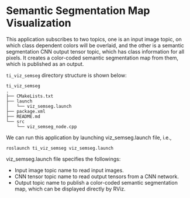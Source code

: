 Semantic Segmentation Map Visualization
=======================================

This application subscribes to two topics, one is an input image topic, on which class dependent colors will be overlaid, and the other is a semantic segmentation CNN output tensor topic, which has class information for all pixels. It creates a color-coded semantic segmentation map from them, which is published as an output.


`ti_viz_semseg` directory structure is shown below:
```
ti_viz_semseg
.
├── CMakeLists.txt
├── launch
│   └── viz_semseg.launch
├── package.xml
├── README.md
└── src
    └── viz_semseg_node.cpp

```

We can run this application by launching viz_semseg.launch file, i.e.,
```
roslaunch ti_viz_semseg viz_semseg.launch
```
viz_semseg.launch file specifies the followings:
* Input image topic name to read input images.
* CNN tensor topic name to read output tensors from a CNN network.
* Output topic name to publish a color-coded semantic segmentation map, which can be displayed directly by RViz.

